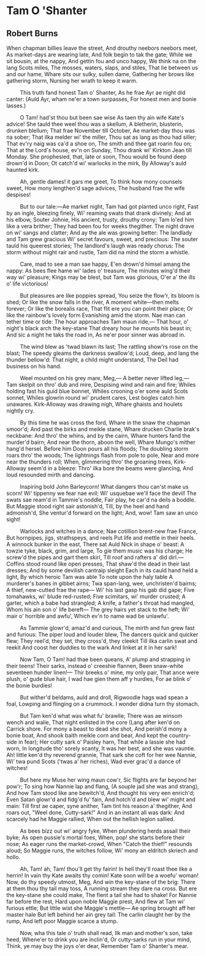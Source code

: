 # Tam O 'Shanter
## Robert Burns
When chapman billies leave the street,
And drouthy neebors neebors meet,
As market-days are wearing late,
And folk begin to tak the gate;
While we sit bousin, at the nappy,
And gettin fou and unco happy,
We think na on the lang Scots miles,
The mosses, waters, slaps, and stiles,
That lie between us and our hame,
Whare sits our sulky, sullen dame,
Gathering her brows like gathering storm,
Nursing her wrath to keep it warm.

         This truth fand honest Tam o' Shanter,
As he frae Ayr ae night did canter:
(Auld Ayr, wham ne'er a town surpasses,
For honest men and bonie lasses.)

         O Tam! had'st thou but been sae wise
As taen thy ain wife Kate's advice!
She tauld thee weel thou was a skellum,
A bletherin, blusterin, drunken blellum;
That frae November till October,
Ae market-day thou was na sober;
That ilka melder wi' the miller,
Thou sat as lang as thou had siller;
That ev'ry naig was ca'd a shoe on,
The smith and thee gat roarin fou on;
That at the Lord's house, ev'n on Sunday,
Thou drank wi' Kirkton Jean till Monday.
She prophesied, that, late or soon,
Thou would be found deep drown'd in Doon;
Ot catch'd wi' warlocks in the mirk,
By Alloway's auld haunted kirk.

         Ah, gentle dames! it gars me greet,
To think how mony counsels sweet,
How mony lengthen'd sage advices,
The husband frae the wife despises!

         But to our tale:—Ae market night,
Tam had got planted unco right,
Fast by an ingle, bleezing finely,
Wi' reaming swats that drank divinely;
And at his elbow, Souter Johnie,
His ancient, trusty, drouthy crony:
Tam lo'ed him like a vera brither;
They had been fou for weeks thegither.
The night drave on wi' sangs and clatter;
And ay the ale was growing better:
The landlady and Tam grew gracious
Wi' secret favours, sweet, and precious:
The souter tauld his queerest stories;
The landlord's laugh was ready chorus:
The storm without might rair and rustle,
Tam did na mind the storm a whistle.

         Care, mad to see a man sae happy,
E'en drown'd himsel amang the nappy:
As bees flee hame wi' lades o' treasure,
The minutes wing'd their way wi' pleasure;
Kings may be blest, but Tam was glorious,
O'er a' the ills o' life victorious!

         But pleasures are like poppies spread,
You seize the flow'r, its bloom is shed;
Or like the snow falls in the river,
A moment white—then melts forever;
Or like the borealis race,
That flit ere you can point their place;
Or like the rainbow's lovely form
Evanishing amid the storm.
Nae man can tether time or tide:
The hour approaches Tam maun ride,—
That hour, o' night's black arch the key-stane
That dreary hour he mounts his beast in;
And sic a night he taks the road in,
As ne'er poor sinner was abroad in.

         The wind blew as 'twad blawn its last;
The rattling show'rs rose on the blast;
The speedy gleams the darkness swallow'd;
Loud, deep, and lang the thunder bellow'd:
That night, a child might understand,
The Deil had business on his hand.

         Weel mounted on his grey mare, Meg,—
A better never lifted leg,—
Tam skelpit on thro' dub and mire,
Despising wind and rain and fire;
Whiles holding fast his guid blue bonnet,
Whiles crooning o'er some auld Scots sonnet,
Whiles glowrin round wi' prudent cares,
Lest bogles catch him unawares.
Kirk-Alloway was drawing nigh,
Whare ghaists and houlets nightly cry.

         By this time he was cross the ford,
Whare in the snaw the chapman smoor'd;
And past the birks and meikle stane,
Whare drucken Charlie brak's neckbane:
And thro' the whins, and by the cairn,
Whare hunters fand the murder'd bairn;
And near the thorn, aboon the well,
Whare Mungo's mither hang'd hersel.
Before him Doon pours all his floods;
The doubling storm roars thro' the woods;
The lightnings flash from pole to pole,
Near and more near the thunders roll;
When, glimmering thro' the groaning trees,
Kirk-Alloway seem'd in a bleeze:
Thro' ilka bore the beams were glancing,
And loud resounded mirth and dancing.

         Inspiring bold John Barleycorn!
What dangers thou can'st make us scorn!
Wi' tippenny we fear nae evil;
Wi' usquebae we'll face the devil!
The swats sae ream'd in Tammie's noddle,
Fair play, he car'd na deils a boddle.
But Maggie stood right sair astonish'd,
Till, by the heel and hand admonish'd,
She ventur'd forward on the light;
And, wow! Tam saw an unco sight!

         Warlocks and witches in a dance;
Nae cotillion brent-new frae France,
But hornpipes, jigs, strathspeys, and reels
Put life and mettle in their heels.
A winnock bunker in the east,
There sat Auld Nick in shape o' beast:
A towzie tyke, black, grim, and large,
To gie them music was his charge;
He screw'd the pipes and gart them skirl,
Till roof and rafters a' did dirl.—
Coffins stood round like open presses,
That shaw'd the dead in their last dresses;
And by some devilish cantraip sleight
Each in its cauld hand held a light,
By which heroic Tam was able
To note upon the haly table
A murderer's banes in gibbet airns;
Twa span-lang, wee, unchristen'd bairns;
A thief, new-cutted frae the rape—
Wi' his last gasp his gab did gape;
Five tomahawks, wi' blude red-rusted;
Five scimitars, wi' murder crusted;
A garter, which a babe had strangled;
A knife, a father's throat had mangled,
Whom his ain son o' life bereft—
The grey hairs yet stack to the heft;
Wi' mair o' horrible and awfu',
Which ev'n to name wad be unlawfu'.

         As Tammie glowr'd, amaz'd and curious,
The mirth and fun grew fast and furious:
The piper loud and louder blew,
The dancers quick and quicker flew;
They reel'd, they set, they cross'd, they cleekit
Till ilka carlin swat and reekit
And coost her duddies to the wark
And linket at it in her sark!

         Now Tam, O Tam! had thae been queans,
A' plump and strapping in their teens!
Their sarks, instead o' creeshie flannen,
Been snaw-white seventeen hunder linen!—
Thir breeks o' mine, my only pair,
That ance were plush, o' gude blue hair,
I wad hae gien them aff y hurdies,
For ae blink o' the bonie burdies!

         But wither'd beldams, auld and droll,
Rigwoodie hags wad spean a foal,
Lowping and flinging on a crummock.
I wonder didna turn thy stomach.

         But Tam ken'd what was what fu' brawlie;
There was ae winsom wench and walie,
That night enlisted in the core
(Lang after ken'd on Carrick shore.
For mony a beast to dead she shot,
And perish'd mony a bonie boat,
And shook baith meikle corn and bear,
And kept the country-side in fear);
Her cutty sark o' Paisley harn,
That while a lassie she had worn,
In longitude tho' sorely scanty,
It was her best, and she was vauntie.
Ah! little ken'd thy reverend grannie,
That sark she coft for her wee Nannie,
Wi' twa pund Scots ('twas a' her riches),
Wad ever grac'd a dance of witches!

         But here my Muse her wing maun cow'r,
Sic flights are far beyond her pow'r;
To sing how Nannie lap and flang,
(A souple jad she was and strang),
And how Tam stood like ane bewitch'd,
And thought his very een enrich'd;
Even Satan glowr'd and fidg'd fu' fain,
And hotch'd and blew wi' might and main:
Till first ae caper, syne anither,
Tam tint his reason a' thegither,
And roars out, "Weel done, Cutty-sark!"
And in an instant all was dark:
And scarcely had he Maggie rallied,
When out the hellish legion sallied.

         As bees bizz out wi' angry fyke,
When plundering herds assail their byke;
As open pussie's mortal foes,
When, pop! she starts before their nose;
As eager runs the market-crowd,
When "Catch the thief!" resounds aloud;
So Maggie runs, the witches follow,
Wi' mony an eldritch skriech and hollo.

         Ah, Tam! ah, Tam! thou'll get thy fairin!
In hell they'll roast thee like a herrin!
In vain thy Kate awaits thy comin!
Kate soon will be a woefu' woman!
Now, do thy speedy utmost, Meg,
And win the key-stane of the brig:
There at them thou thy tail may toss,
A running stream they dare na cross.
But ere the key-stane she could make,
The fient a tail she had to shake!
For Nannie far before the rest,
Hard upon noble Maggie prest,
And flew at Tam wi' furious ettle;
But little wist she Maggie's mettle—
Ae spring brought aff her master hale
But left behind her ain grey tail:
The carlin claught her by the rump,
And left poor Maggie scarce a stump.

         Now, wha this tale o' truth shall read,
Ilk man and mother's son, take heed,
Whene'er to drink you are inclin'd,
Or cutty-sarks run in your mind,
Think, ye may buy the joys o'er dear,
Remember Tam o' Shanter's mear.